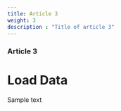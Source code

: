 ```yaml
---
title: Article 3
weight: 3
description : "Title of article 3"
---
```


### Article 3

# Load Data

Sample text
